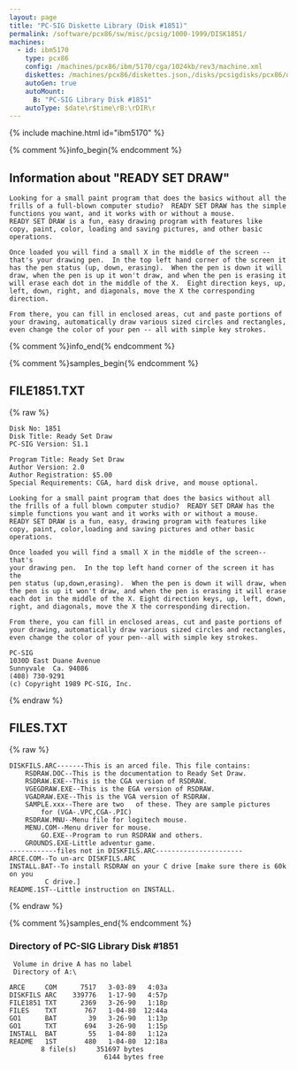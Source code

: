 ```yaml
---
layout: page
title: "PC-SIG Diskette Library (Disk #1851)"
permalink: /software/pcx86/sw/misc/pcsig/1000-1999/DISK1851/
machines:
  - id: ibm5170
    type: pcx86
    config: /machines/pcx86/ibm/5170/cga/1024kb/rev3/machine.xml
    diskettes: /machines/pcx86/diskettes.json,/disks/pcsigdisks/pcx86/diskettes.json
    autoGen: true
    autoMount:
      B: "PC-SIG Library Disk #1851"
    autoType: $date\r$time\rB:\rDIR\r
---
```


{% include machine.html id="ibm5170" %}

{% comment %}info_begin{% endcomment %}

## Information about "READY SET DRAW"

    Looking for a small paint program that does the basics without all the
    frills of a full-blown computer studio?  READY SET DRAW has the simple
    functions you want, and it works with or without a mouse.
    READY SET DRAW is a fun, easy drawing program with features like
    copy, paint, color, loading and saving pictures, and other basic
    operations.
    
    Once loaded you will find a small X in the middle of the screen --
    that's your drawing pen.  In the top left hand corner of the screen it
    has the pen status (up, down, erasing).  When the pen is down it will
    draw, when the pen is up it won't draw, and when the pen is erasing it
    will erase each dot in the middle of the X.  Eight direction keys, up,
    left, down, right, and diagonals, move the X the corresponding
    direction.
    
    From there, you can fill in enclosed areas, cut and paste portions of
    your drawing, automatically draw various sized circles and rectangles,
    even change the color of your pen -- all with simple key strokes.
{% comment %}info_end{% endcomment %}

{% comment %}samples_begin{% endcomment %}

## FILE1851.TXT

{% raw %}
```
Disk No: 1851                                                           
Disk Title: Ready Set Draw                                              
PC-SIG Version: S1.1                                                    
                                                                        
Program Title: Ready Set Draw                                           
Author Version: 2.0                                                     
Author Registration: $5.00                                              
Special Requirements: CGA, hard disk drive, and mouse optional.         
                                                                        
Looking for a small paint program that does the basics without all      
the frills of a full blown computer studio?  READY SET DRAW has the     
simple functions you want and it works with or without a mouse.         
READY SET DRAW is a fun, easy, drawing program with features like       
copy, paint, color,loading and saving pictures and other basic          
operations.                                                             
                                                                        
Once loaded you will find a small X in the middle of the screen--that's 
your drawing pen.  In the top left hand corner of the screen it has the 
pen status (up,down,erasing).  When the pen is down it will draw, when  
the pen is up it won't draw, and when the pen is erasing it will erase  
each dot in the middle of the X. Eight direction keys, up, left, down,  
right, and diagonals, move the X the corresponding direction.           
                                                                        
From there, you can fill in enclosed areas, cut and paste portions of   
your drawing, automatically draw various sized circles and rectangles,  
even change the color of your pen--all with simple key strokes.         
                                                                        
PC-SIG                                                                  
1030D East Duane Avenue                                                 
Sunnyvale  Ca. 94086                                                    
(408) 730-9291                                                          
(c) Copyright 1989 PC-SIG, Inc.                                         
```
{% endraw %}

## FILES.TXT

{% raw %}
```
DISKFILS.ARC-------This is an arced file. This file contains:
	RSDRAW.DOC--This is the documentation to Ready Set Draw.
	RSDRAW.EXE--This is the CGA version of RSDRAW.
	VGEGDRAW.EXE--This is the EGA version of RSDRAW.
	VGADRAW.EXE--This is the VGA version of RSDRAW.
	SAMPLE.xxx--There are two   of these. They are sample pictures
		for (VGA-.VPC,CGA-.PIC)
	RSDRAW.MNU--Menu file for logitech mouse.
	MENU.COM--Menu driver for mouse.
        GO.EXE--Program to run RSDRAW and others.
	GROUNDS.EXE-Little adventur game.
------------files not in DISKFILS.ARC----------------------
ARCE.COM--To un-arc DISKFILS.ARC
INSTALL.BAT--To install RSDRAW on your C drive [make sure there is 60k on you 
	     C drive.]
README.1ST--Little instruction on INSTALL.
```
{% endraw %}

{% comment %}samples_end{% endcomment %}

### Directory of PC-SIG Library Disk #1851

     Volume in drive A has no label
     Directory of A:\

    ARCE     COM      7517   3-03-89   4:03a
    DISKFILS ARC    339776   1-17-90   4:57p
    FILE1851 TXT      2369   3-26-90   1:18p
    FILES    TXT       767   1-04-80  12:44a
    GO1      BAT        39   3-26-90   1:13p
    GO1      TXT       694   3-26-90   1:15p
    INSTALL  BAT        55   1-04-80   1:12a
    README   1ST       480   1-04-80  12:18a
            8 file(s)     351697 bytes
                            6144 bytes free
